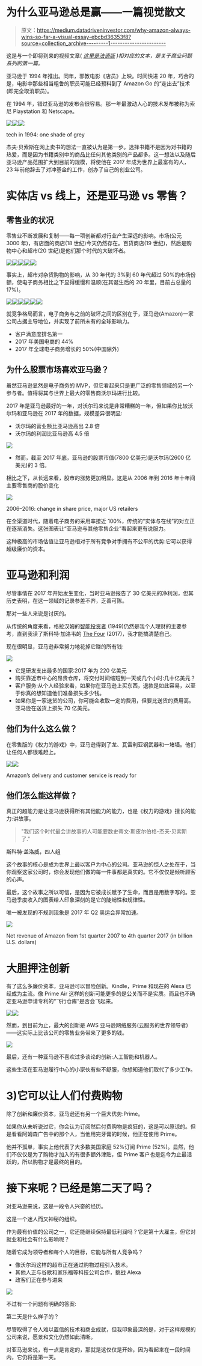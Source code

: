 # 为什么亚马逊总是赢——一篇视觉散文

> 原文：<https://medium.datadriveninvestor.com/why-amazon-always-wins-so-far-a-visual-essay-ebcbd36353f8?source=collection_archive---------1----------------------->

这是与一个即将到来的视频文章( [*这里是法语版*](https://youtu.be/qnJ1BKrEspw) *)相对应的文本，是关于商业问题系列的第一篇。*

亚马逊于 1994 年推出。同年，邪教电影《店员》上映。时间快进 20 年，巧合的是，电影中那些相当粗鲁的职员可能已经预料到了 Amazon Go 的“走出去”技术(即完全取消职员)。

在 1994 年，错过亚马逊的发布会很容易。那一年最激动人心的技术发布被称为索尼 Playstation 和 Netscape。

![](img/6ec7dfa4d1b26307cc996780b955b5a8.png)![](img/783856b4cf2a5503ede1cfd577998c12.png)![](img/1f7b8ee34f55ca892f3e3b44bc49b3bc.png)

tech in 1994: one shade of grey

杰夫·贝索斯在网上卖书的想法一直被认为是第一步。选择书籍不是因为对书籍的热爱，而是因为书籍类别中的商品比任何其他类别的产品都多。这一想法以及随后亚马逊产品范围扩大到目前的规模，将使他在 2017 年成为世界上最富有的人，23 年前他辞去了对冲基金的工作，创办了自己的创业公司。

# 实体店 vs 线上，还是亚马逊 vs 零售？

## 零售业的状况

零售业不断发展和复制——每一项创新都对行业产生深远的影响。市场(公元 3000 年)，有店面的商店(18 世纪)今天仍然存在。百货商店(19 世纪)，然后是购物中心和超市(20 世纪)是他们那个时代的大破坏者。

![](img/b6839b4e410387f656376ec506faa369.png)![](img/6009c1bca9ae929ad9f3d2cae67afd99.png)![](img/ad7f48fa753f582bf5701e8467b38b07.png)![](img/0ee69c8a833cf91bc0c156db6c377aba.png)![](img/e6b9ab0d089e0b56ad1366c9dc23fc77.png)

事实上，超市对杂货购物的影响，从 30 年代的 3%到 60 年代超过 50%的市场份额，使电子商务相比之下显得缓慢和温顺(在其诞生后的 20 年里，目前占总量的 17%)。

![](img/5f9083f73dee8b68b68e40ea65b2a975.png)![](img/506ca805386040b764279bbf1ff16b6d.png)![](img/b19e649d6677e12f4d7b38aed36ce2b4.png)![](img/3f6663ebce7a7e312d75ed4d7baa0c40.png)![](img/5c0232433560077701ae1815559ba11d.png)![](img/b26426120e8dbfb4768f1d8700c99fa2.png)

就竞争格局而言，电子商务与之前的破坏之间的区别在于，亚马逊(Amazon)一家公司占据主导地位，并实现了前所未有的全球影响力。

*   客户满意度排名第一
*   2017 年美国电商的 44%
*   2017 年全球电子商务增长的 50%(中国除外)

## 为什么股票市场喜欢亚马逊？

虽然亚马逊显然是电子商务的 MVP，但它看起来只是更广泛的零售领域的另一个参与者。值得将其与世界上最大的零售商沃尔玛进行比较。

2017 年是亚马逊最好的一年，对沃尔玛来说是非常糟糕的一年，但如果你比较沃尔玛和亚马逊在 2017 年的数据，规模差异很明显:

*   沃尔玛的营业额比亚马逊高出 2.8 倍
*   沃尔玛的利润比亚马逊高 4.5 倍

![](img/ecad36e99d6526e0b917432bb865d600.png)

*   然而，截至 2017 年底，亚马逊的股票市值(7800 亿美元)是沃尔玛(2600 亿美元)的 3 倍。

相比之下，从长远来看，股市的涨势更加明显。这是从 2006 年到 2016 年十年间主要零售商的股价变化

![](img/b0f738d301138e3b68fa61ae2d3e3b50.png)

2006–2016: change in share price, major US retailers

在全渠道时代，随着电子商务的采用率接近 100%，传统的“实体与在线”的对立正在逐渐消失。这张图表让“亚马逊与其他零售企业”看起来更有说服力。

这种极高的市场估值让亚马逊相对于所有竞争对手拥有不公平的优势:它可以获得超级廉价的资本。

# 亚马逊和利润

尽管事情在 2017 年开始发生变化，当时亚马逊报告了 30 亿美元的净利润，但其历史表明，在这一领域的记录参差不齐，乏善可陈。

那对一些人来说是讨厌的。

从传统的角度来看，格拉汉姆的[智能投资者](https://www.amazon.co.uk/Intelligent-Investor-Definitive-Investing-Practical/dp/0060555661) (1949)仍然是我个人理财的主要参考，直到我读了斯科特·加洛韦的 [The Four](https://www.amazon.co.uk/Four-Hidden-Amazon-Facebook-Google/dp/059307789X) (2017)，我才能搞清楚自己。

现在很明显，亚马逊非常努力地花掉它赚的所有钱:

![](img/041b5b0d494437cfaf34c1c06de9837e.png)

*   它是研发支出最多的国家:2017 年为 220 亿美元
*   购买靠近市中心的昂贵仓库，将交付时间缩短到一天或几个小时:几十亿美元？
*   客户服务:从个人经验来看，如果你在亚马逊上买东西，退款是如此容易，以至于你真的想知道他们准备损失多少钱。
*   如果你是一家送货的公司，你可能会收取一定的费用，但要比送货的费用高。亚马逊在送货上损失 70 亿美元。

## 他们为什么这么做？

在零售版的《权力的游戏》中，亚马逊得到了龙、瓦雷利亚钢武器和一堵墙。他们让任何人都很难赶上。

![](img/6e507928527136a363072231b0533341.png)![](img/e5c6725026f0aa19768e22f937744297.png)

Amazon’s delivery and customer service is ready for

## 他们怎么能这样做？

真正的超能力是让亚马逊获得所有其他能力的能力，也是《权力的游戏》擅长的能力:讲故事。

> "我们这个时代最会讲故事的人可能要数史蒂文·斯皮尔伯格-杰夫·贝索斯了."

斯科特·盖洛威，四人组

这个故事的核心是成为世界上最以客户为中心的公司。亚马逊的惊人之处在于，当你观察这家公司时，你会发现他们做的每一件事都是真实的。它不仅仅是倾听顾客的心声。

最后，这个故事之所以可信，是因为它被成长赋予了生命，而且是用数字写的。亚马逊季度收入的图表给人印象深刻的是它的陡峭性和规律性。

唯一被发现的不规则现象是 2017 年 Q2 奥运会异常加速。

![](img/9ef510ec1eec7f138dc151588587699e.png)

Net revenue of Amazon from 1st quarter 2007 to 4th quarter 2017 (in billion U.S. dollars)

# 大胆押注创新

有了这么多廉价资本，亚马逊可以冒险创新。Kindle，Prime 和现在的 Alexa 已经成为主流。像 Prime Air 这样的创新可能更多的是公关而不是实质。而且也不确定亚马逊申请专利的“飞行仓库”是否会飞起来。

![](img/10a25cb93f117c9c3d57b33c8f367c08.png)![](img/30868a0a0508099b62e60e53bd5fbffd.png)

然而，到目前为止，最大的创新是 AWS 亚马逊网络服务(云服务的世界领导者)——这实际上比该公司的零售业务带来了更多的钱。

![](img/a781013230ed369bb9939c61c7ed93d0.png)

最后，还有一种亚马逊不喜欢过多谈论的创新:人工智能和机器人。

这些生活在亚马逊履行中心的小家伙有些不舒服，你想知道他们取代了多少工作。

# 3)它可以让人们付费购物

除了创新和廉价资本，亚马逊还有另一个巨大优势:Prime。

如果你从未听说过它，你会认为订阅然后付费购物是疯狂的，这是可以原谅的。但是看看阿姆森广告中的那个人，当他用完牙膏的时候，他正在使用 Prime。

他并不孤单，事实上他代表了大多数美国家庭 52%订阅 Prime (52%)。显然，他们不仅仅是为了购物才加入的有很多额外津贴，但 Prime 客户也是迄今为止最活跃的，所以购物才是最终的目的。

# 接下来呢？已经是第二天了吗？

对亚马逊来说，这是一段令人兴奋的经历。

这是一个迷人而又神秘的组织。

作为最有价值的公司之一，它还能继续保持最低利润吗？它是第十大雇主，但它对就业和社会有什么影响呢？

随着它成为领导者和每个人的目标，它能与所有人竞争吗？

*   像沃尔玛这样的超市正在通过购物过程引入技术。
*   其他人正与谷歌和家乐福等科技公司合作，挑战 Alexa
*   政客们正在参与进来

![](img/70e85a78bdcda29b59590028f4b86fd4.png)

不过有一个问题有明确的答案:

第二天是什么样子的？

尽管取得了令人难以置信的技术和商业成就，但我印象最深的是，对于这样规模的公司来说，愿景和文化仍然如此清晰。

对亚马逊来说，有一点是肯定的，那就是这仅仅是开始，因为看起来在一段时间内，它仍将是第一天。